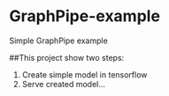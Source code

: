 # GraphPipe-example
Simple GraphPipe example

##This project show two steps:
1) Create simple model in tensorflow
2) Serve created model...

